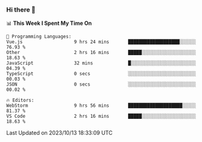 ### Hi there 👋

<!--
**asdf12303116/asdf12303116** is a ✨ _special_ ✨ repository because its `README.md` (this file) appears on your GitHub profile.

Here are some ideas to get you started:

- 🔭 I’m currently working on ...
- 🌱 I’m currently learning ...
- 👯 I’m looking to collaborate on ...
- 🤔 I’m looking for help with ...
- 💬 Ask me about ...
- 📫 How to reach me: ...
- 😄 Pronouns: ...
- ⚡ Fun fact: ...
-->

<!--START_SECTION:waka-->
📊 **This Week I Spent My Time On** 

```text
💬 Programming Languages: 
Vue.js                   9 hrs 24 mins       ███████████████████░░░░░░   76.93 % 
Other                    2 hrs 16 mins       █████░░░░░░░░░░░░░░░░░░░░   18.63 % 
JavaScript               32 mins             █░░░░░░░░░░░░░░░░░░░░░░░░   04.39 % 
TypeScript               0 secs              ░░░░░░░░░░░░░░░░░░░░░░░░░   00.03 % 
JSON                     0 secs              ░░░░░░░░░░░░░░░░░░░░░░░░░   00.02 % 

🔥 Editors: 
WebStorm                 9 hrs 56 mins       ████████████████████░░░░░   81.37 % 
VS Code                  2 hrs 16 mins       █████░░░░░░░░░░░░░░░░░░░░   18.63 % 
```


 Last Updated on 2023/10/13 18:33:09 UTC
<!--END_SECTION:waka-->
